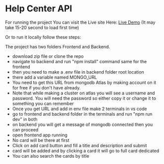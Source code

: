 # Help Center API

For running the project
You can visit the Live site Here:
[Live Demo](https://future-skills-render.onrender.com/)
(It may take 15-20 second to load first time)

Or to run it locally follow these steps:

The project has two folders Frontend and Backend.

- download zip file or clone the repo
- navigate to backend and run "npm install" command same for the frontend
- then you need to make a .env file in backend folder root location
- there add a variable named MONGO_URL
- You need to get this URL from mongodb Atlas by making account on it for free if you don't have already.
- Note that while making a cluster on atlas you will see a username and password. You will need the password so either copy it or change it to something you can remember
- Once you get URL and add in env file make 2 terminals in vs code
- go to frontend and backend folder in the terminals and run "npm run dev" in both
- on backend you will get a message of mongodb connected then you can proceed
- open frontend app running
- No card will be there at first
- Click on add card button and fill a title and description and submit
- card will be added and by clicking a card it will go to full card dedicated
- You can also search the cards by title
